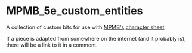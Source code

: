 # MPMB_5e_custom_entities
A collection of custom bits for use with [MPMB's](https://github.com/morepurplemorebetter) [character sheet](https://www.flapkan.com/).

If a piece is adapted from somewhere on the internet (and it probably is), there will be a link to it in a comment.
